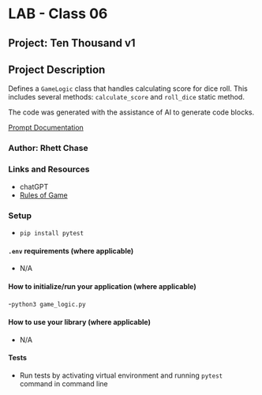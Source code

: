 # LAB - Class 06

## Project: Ten Thousand v1

## Project Description

Defines a `GameLogic` class that handles calculating score for dice roll. This includes several methods: `calculate_score` and `roll_dice` static method.

The code was generated with the assistance of AI to generate code blocks.

[Prompt Documentation](./prompt.md)

### Author: Rhett Chase

### Links and Resources
<!-- - [back-end server url](http://xyz.com/) (when applicable)
- [front-end application](http://xyz.com/) (when applicable) -->
- chatGPT
- [Rules of Game](https://en.wikipedia.org/wiki/Dice_10000)

### Setup

- `pip install pytest`

#### `.env` requirements (where applicable)

<!-- i.e.
- `PORT` - Port Number
- `DATABASE_URL` - URL to the running Postgres instance/db -->
- N/A

#### How to initialize/run your application (where applicable)

-`python3 game_logic.py`

#### How to use your library (where applicable)

- N/A

#### Tests

- Run tests by activating virtual environment and running `pytest` command in command line
